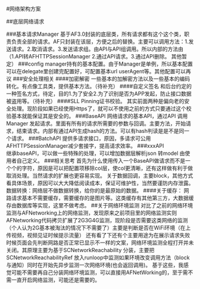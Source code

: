 #网络架构方案

##底层网络请求

###基本请求Manager
基于AF3.0封装的底层类，所有请求都有这个这个类，职责负责全部的请求。AF只封装在该层，方便之后的替换。主要可以调用方法：1.发送请求。2.取消请求。3.发送请求组。由API与API组调用。所以内部的方法由（1.API转AFHTTPSessionManager  2.通过API请求。3.通过API删除。 其他暂定）
###config
manager持有的基本配置。由于Manager是单例，所以基本配置可以在delegate里创建完配置好，可配置基本url userAgent等。其他配置可以再议
###安全处理相关
####加密解密
一些基本的加解密方法以及一些基本的编码转化。有点像工具类，提供基本方法。（待补充）
####自定义签名
和后台约定的一种签名方式，待定，目的1.为了安全2.为了识别是否为APP发起，防止接口数据被盗用等。（待补充）
####SLL Pinning证书校验。
其实前面两种是偏向老的安全处理。现阶段如果已经使用Https了，就可以不使用之前的方式只要通过这个校验基本就能保证其是安全的。
###BaseAPI
网络请求的基本API，通过API 调用Manager 发起请求。里面有所有的请求所需要的参数与回调。主要方法，开始请求，结束请求。内部有通过API生成hash的方法。可以有hash判读是是不是同一个请求。
###BatchAPI 
提供多请求接口，原因，多请求可公用AFHTTPSessionManager减少套接字，提高请求效率。
###xxxAPI  
继承baseAPI，可以做一些特殊的处理，可以增加数据层解析json 转model 由使用者自己定义。
###相关思考
首先为什么使用传入一个BaseAPI做请求而不是一个个的字符，原因是可以把配置项移除col层，使col更清晰，还有这样做有利于做取消处理。当然请求的扩展也更容易实现。
关于数据回调，主要block，其他方式看具体场景，原因可以大大降低阅读成本，保证可维护性，当然要谨防内存泄露。
数据转换：网络层不做数据转换，给你的是最原始的数据。
####关于缓存：
网路请求基本不需要缓存，需要缓存的是图片等。这类缓存有其他第三方，大数据缓存由数据库等实现，这里不做考虑。
##关于网络环境监测
对比了之前的网络环境监测与AFNetworking上的网络监测，发现原来之前项目里的网络监测实则AFNetworking代码拷贝扩展了2G3G4G监测，现阶段是否需要这类网络的监测（个人认为2G基本被淘汰的情况下不需要了）主要是判断是否在WiFi环境（在上传视频，视频见证时候提示流量）
还有看了下还有个主要用途为在展示请求失败时候页面会先判断网路是否正常已显示不一样的文案，网络环境监测全程打开并未关闭。其原理主要为基于SCNetworkReachability 分装，主要把 SCNetworkReachabilityRef 放入runloop中监测如果环境改变调用方法（block与通知）同时在开始先异步监测一次网络环境(也会返回调用)。
基于这些，我感觉可能不需要再自己分装网络环境监测，可以直接用AFNetWorking的，至于需不需一直开启网络监测，可能还是需要的。


